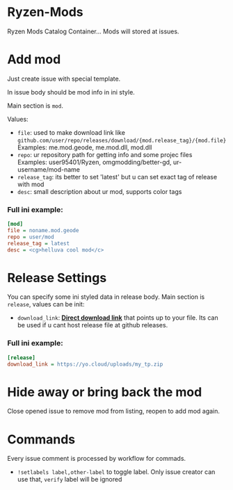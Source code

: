# Ryzen-Mods
Ryzen Mods Catalog Container...
Mods will stored at issues.

# Add mod
Just create issue with special template. 

In issue body should be mod info in ini style.

Main section is `mod`.

Values: 
- `file`: used to make download link like `github.com/user/repo/releases/download/{mod.release_tag}/{mod.file}` <br>Examples: me.mod.geode, me.mod.dll, mod.dll
- `repo`: ur repository path for getting info and some projec files <br>Examples: user95401/Ryzen, omgmodding/better-gd, ur-username/mod-name
- `release_tag`: its better to set 'latest' but u can set exact tag of release with mod
- `desc`: small description about ur mod, supports color tags
### Full ini example:
```ini
[mod]
file = noname.mod.geode
repo = user/mod
release_tag = latest
desc = <cg>helluva cool mod</c>
```

# Release Settings
You can specify some ini styled data in release body.
Main section is `release`, values can be init:
- `download_link`: [**__Direct download link__**](https://en.wikipedia.org/wiki/Direct_download_link) that points up to your file. Its can be used if u cant host release file at github releases.
### Full ini example:
```ini
[release]
download_link = https://yo.cloud/uploads/my_tp.zip
```

# Hide away or bring back the mod
Close opened issue to remove mod from listing, reopen to add mod again.

# Commands
Every issue comment is processed by workflow for commads.
- `!setlabels label,other-label` to toggle label. Only issue creator can use that, `verify` label will be ignored
